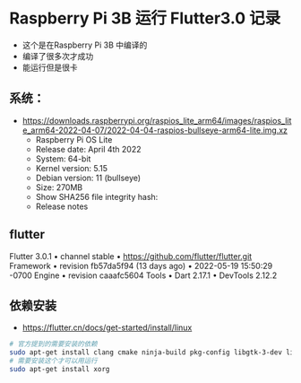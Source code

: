 # Raspberry Pi 3B 运行 Flutter3.0 记录
 - 这个是在Raspberry Pi 3B 中编译的
 - 编译了很多次才成功
 - 能运行但是很卡
## 系统：
- https://downloads.raspberrypi.org/raspios_lite_arm64/images/raspios_lite_arm64-2022-04-07/2022-04-04-raspios-bullseye-arm64-lite.img.xz
  - Raspberry Pi OS Lite
  - Release date: April 4th 2022
  - System: 64-bit
  - Kernel version: 5.15
  - Debian version: 11 (bullseye)
  - Size: 270MB
  - Show SHA256 file integrity hash:
  - Release notes
## flutter
  Flutter 3.0.1 • channel stable • https://github.com/flutter/flutter.git
  Framework • revision fb57da5f94 (13 days ago) • 2022-05-19 15:50:29 -0700
  Engine • revision caaafc5604
  Tools • Dart 2.17.1 • DevTools 2.12.2
## 依赖安装
- https://flutter.cn/docs/get-started/install/linux
``` bash
# 官方提到的需要安装的依赖
sudo apt-get install clang cmake ninja-build pkg-config libgtk-3-dev liblzma-dev
# 需要安装这个才可以用运行
sudo apt-get install xorg
```